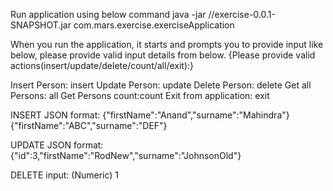 Run application using below command
java -jar /<path where you copy this jar file>/exercise-0.0.1-SNAPSHOT.jar com.mars.exercise.exerciseApplication

When you run the application, it starts and prompts you to provide input like below, please provide valid input details from below.
{Please provide valid actions(insert/update/delete/count/all/exit):}

Insert Person: insert
Update Person: update
Delete Person: delete
Get all Persons: all
Get Persons count:count
Exit from application: exit 

INSERT JSON format:
	{"firstName":"Anand","surname":"Mahindra"}
	{"firstName":"ABC","surname":"DEF"}

UPDATE JSON format:
{"id":3,"firstName":"RodNew","surname":"JohnsonOld"}

DELETE input: (Numeric) 1
